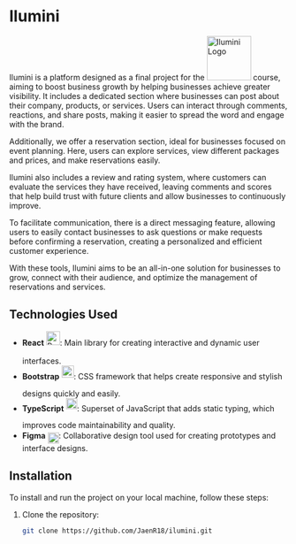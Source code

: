 # Ilumini

Ilumini is a platform designed as a final project for the <img src="https://docs.code-fu.net.ni/wp-content/uploads/2019/07/CS50x.ni-01.svg" alt="Ilumini Logo" width="80"/> course, aiming to boost business growth by helping businesses achieve greater visibility. It includes a dedicated section where businesses can post about their company, products, or services. Users can interact through comments, reactions, and share posts, making it easier to spread the word and engage with the brand.

Additionally, we offer a reservation section, ideal for businesses focused on event planning. Here, users can explore services, view different packages and prices, and make reservations easily.

Ilumini also includes a review and rating system, where customers can evaluate the services they have received, leaving comments and scores that help build trust with future clients and allow businesses to continuously improve.

To facilitate communication, there is a direct messaging feature, allowing users to easily contact businesses to ask questions or make requests before confirming a reservation, creating a personalized and efficient customer experience.

With these tools, Ilumini aims to be an all-in-one solution for businesses to grow, connect with their audience, and optimize the management of reservations and services.

## Technologies Used

- **React** <img src="https://cdn.freebiesupply.com/logos/thumbs/2x/react-1-logo.png" alt="React Logo" width="25" style="vertical-align: middle; margin-bottom: 20px;"/>: Main library for creating interactive and dynamic user interfaces.
- **Bootstrap** <img src="https://www.codingcrafts.io/wp-content/uploads/2024/02/Bootstrap.png" alt="Bootstrap Logo" width="22" style="vertical-align: middle; margin-bottom: 20px;"/>: CSS framework that helps create responsive and stylish designs quickly and easily.
- **TypeScript** <img src="https://w7.pngwing.com/pngs/1008/952/png-transparent-typescript-hd-logo.png" alt="TypeScript Logo" width="20" style="vertical-align: middle; margin-bottom: 20px;"/>: Superset of JavaScript that adds static typing, which improves code maintainability and quality.
- **Figma** <img src="https://www.worldopenai.com/wp-content/uploads/2023/03/figma.jpg" alt="Figma Logo" width="20" style="vertical-align: middle;margin-top: 5px;"/>: Collaborative design tool used for creating prototypes and interface designs.

## Installation

To install and run the project on your local machine, follow these steps:

1. Clone the repository:
   ```bash
   git clone https://github.com/JaenR18/ilumini.git

